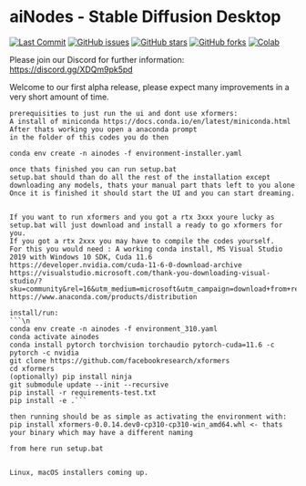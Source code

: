 # aiNodes - Stable Diffusion Desktop

<p align="left">
    <a href="https://github.com/XmYx/ainodes-pyside/commits"><img alt="Last Commit" src="https://img.shields.io/github/last-commit/XmYx/ainodes-pyside"></a>
    <a href="https://github.com/XmYx/ainodes-pyside/issues"><img alt="GitHub issues" src="https://img.shields.io/github/issues/XmYx/ainodes-pyside"></a>
    <a href="https://github.com/XmYx/ainodes-pyside/stargazers"><img alt="GitHub stars" src="https://img.shields.io/github/stars/XmYx/ainodes-pyside"></a>
    <a href="https://github.com/XmYx/ainodes-pyside/network"><img alt="GitHub forks" src="https://img.shields.io/github/forks/XmYx/ainodes-pyside"></a>
    <a href="https://github.com/XmYx/ainodes-pyside/blob/main/aiNodes_webAPI_colab_v0_0_2_public.ipynb"><img alt="Colab" src="https://colab.research.google.com/assets/colab-badge.svg"></a>  
</p>

Please join our Discord for further information: https://discord.gg/XDQm9pk5pd

Welcome to our first alpha release, please expect many improvements in a very short amount of time.


```\n
prerequisities to just run the ui and dont use xformers:
A install of miniconda https://docs.conda.io/en/latest/miniconda.html
After thats working you open a anaconda prompt
in the folder of this codes you do then

conda env create -n ainodes -f environment-installer.yaml

once thats finished you can run setup.bat
setup.bat should than do all the rest of the installation except downloading any models, thats your manual part thats left to you alone
Once it is finished it should start the UI and you can start dreaming.


If you want to run xformers and you got a rtx 3xxx youre lucky as setup.bat will just download and install a ready to go xformers for you.
If you got a rtx 2xxx you may have to compile the codes yourself.
For this you would need : A working conda install, MS Visual Studio 2019 with Windows 10 SDK, Cuda 11.6
https://developer.nvidia.com/cuda-11-6-0-download-archive
https://visualstudio.microsoft.com/thank-you-downloading-visual-studio/?sku=community&rel=16&utm_medium=microsoft&utm_campaign=download+from+relnotes&utm_content=vs2019ga+button
https://www.anaconda.com/products/distribution

install/run:
```\n
conda env create -n ainodes -f environment_310.yaml
conda activate ainodes
conda install pytorch torchvision torchaudio pytorch-cuda=11.6 -c pytorch -c nvidia
git clone https://github.com/facebookresearch/xformers
cd xformers
(optionally) pip install ninja
git submodule update --init --recursive
pip install -r requirements-test.txt
pip install -e .```

then running should be as simple as activating the environment with:
pip install xformers-0.0.14.dev0-cp310-cp310-win_amd64.whl <- thats your binary which may have a different naming

from here run setup.bat 


Linux, macOS installers coming up.
